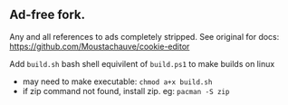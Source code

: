 Ad-free fork. 
-

Any and all references to ads completely stripped. See original for docs: https://github.com/Moustachauve/cookie-editor

Add `build.sh` bash shell equivilent of `build.ps1` to make builds on linux
 * may need to make executable: `chmod a+x build.sh`
 * if zip command not found, install zip. eg: `pacman -S zip`
